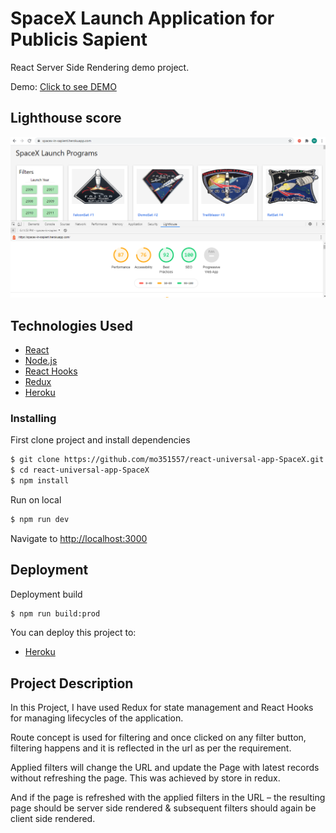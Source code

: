 # SpaceX Launch Application for Publicis Sapient

React Server Side Rendering demo project.

Demo: [Click to see DEMO](https://spacex-in-sapient.herokuapp.com/)

## Lighthouse score 
![SpaceX Launch](https://github.com/mo351557/react-universal-app-SpaceX/blob/master/LightHouse_score.PNG)

## Technologies Used

- [React](https://reactjs.org/)
- [Node.js](https://nodejs.org/)
- [React Hooks](https://reactjs.org/docs/hooks-intro.html)
- [Redux](https://redux.js.org/)
- [Heroku](https://www.heroku.com/)

### Installing

First clone project and install dependencies

```sh
$ git clone https://github.com/mo351557/react-universal-app-SpaceX.git
$ cd react-universal-app-SpaceX
$ npm install
```

Run on local

```sh
$ npm run dev
```

Navigate to [http://localhost:3000](http://localhost:3000)

## Deployment

Deployment build

```sh
$ npm run build:prod
```

You can deploy this project to:

- [Heroku](https://www.heroku.com/)


 ## Project Description
 
 In this Project, I have used Redux for state management and React Hooks for managing lifecycles of the application.

 Route concept is used for filtering and once clicked on any filter button, filtering happens and it is reflected in the url as per the requirement.

 Applied filters will change the URL and update the Page with latest records without refreshing the page. This was achieved by store in redux.
 
 And if the page is refreshed with the applied filters in the URL – the resulting page should be server side rendered & subsequent filters should again be client side rendered.




